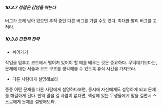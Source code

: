 ##### 10.3.7 청결은 감염을 막는다

버그가 오래 남아 있으면 추적 중인 다른 버그를 가릴 수도 있다.
최대한 빨리 버그를 고쳐라.

##### 10.3.8 간접적 전략

* 쉬어가기 

작업을 멈추고 코드에서 떨어져 있어야 할 때를 배우는 것은 중요하다. 무턱대기보다는, 문제에 대한 서술과 코드 구조를 생각해볼 수 있도록 휴식 시간을 가져보라.

* 다른 사람에게 설명해보라

종종 어떤 문제를 다른 사람에게 설명하다보면, 동시에 자신에게도 설명하게 되고 문제를 해결하게 된다. 
만약 말을 걸 사람이 없다면, 책상에 있는 무생물에게 말을 걸면서 스스로에게 문제를 설명해보라.
